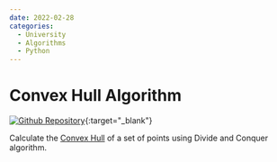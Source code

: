 ```yaml
---
date: 2022-02-28
categories:
  - University
  - Algorithms
  - Python
---
```


# Convex Hull Algorithm

[![Github Repository](https://img.shields.io/badge/repository-gray?style=for-the-badge&logo=github)](https://github.com/malifpy/stima-convex-hull){:target="\_blank"}

Calculate the [Convex Hull](https://wikipedia.org/wiki/Convex_hull) of a set of points using Divide and Conquer algorithm.
